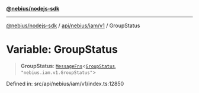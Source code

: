 [**@nebius/nodejs-sdk**](../../../../../README.md)

***

[@nebius/nodejs-sdk](../../../../../README.md) / [api/nebius/iam/v1](../README.md) / GroupStatus

# Variable: GroupStatus

> **GroupStatus**: [`MessageFns`](../../../../../runtime/protos/core/interfaces/MessageFns.md)\<[`GroupStatus`](../interfaces/GroupStatus.md), `"nebius.iam.v1.GroupStatus"`\>

Defined in: src/api/nebius/iam/v1/index.ts:12850
